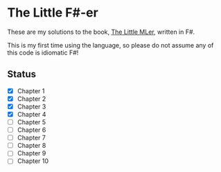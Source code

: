 # The Little F#-er

These are my solutions to the book, [The Little MLer](https://mitpress.mit.edu/books/little-mler), written in F#.

This is my first time using the language, so please do not assume any of this code is idiomatic F#!

## Status

- [x] Chapter 1
- [x] Chapter 2
- [x] Chapter 3
- [x] Chapter 4
- [ ] Chapter 5
- [ ] Chapter 6
- [ ] Chapter 7
- [ ] Chapter 8
- [ ] Chapter 9
- [ ] Chapter 10

